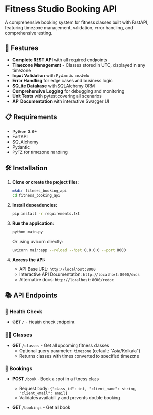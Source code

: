 # Fitness Studio Booking API

A comprehensive booking system for fitness classes built with FastAPI, featuring timezone management, validation, error handling, and comprehensive testing.

## 🚀 Features

- **Complete REST API** with all required endpoints
- **Timezone Management** - Classes stored in UTC, displayed in any timezone
- **Input Validation** with Pydantic models
- **Error Handling** for edge cases and business logic
- **SQLite Database** with SQLAlchemy ORM
- **Comprehensive Logging** for debugging and monitoring
- **Unit Tests** with pytest covering all scenarios
- **API Documentation** with interactive Swagger UI

## 📋 Requirements

- Python 3.8+
- FastAPI
- SQLAlchemy
- Pydantic
- PyTZ for timezone handling

## 🛠️ Installation

1. **Clone or create the project files:**
   ```bash
   mkdir fitness_booking_api
   cd fitness_booking_api
   ```

2. **Install dependencies:**
   ```bash
   pip install -r requirements.txt
   ```

3. **Run the application:**
   ```bash
   python main.py
   ```
   
   Or using uvicorn directly:
   ```bash
   uvicorn main:app --reload --host 0.0.0.0 --port 8000
   ```

4. **Access the API:**
   - API Base URL: `http://localhost:8000`
   - Interactive API Documentation: `http://localhost:8000/docs`
   - Alternative docs: `http://localhost:8000/redoc`

## 📚 API Endpoints

### 🏥 Health Check
- **GET** `/` - Health check endpoint

### 🧘‍♀️ Classes
- **GET** `/classes` - Get all upcoming fitness classes
  - Optional query parameter: `timezone` (default: "Asia/Kolkata")
  - Returns classes with times converted to specified timezone

### 📝 Bookings
- **POST** `/book` - Book a spot in a fitness class
  - Request body: `{"class_id": int, "client_name": string, "client_email": email}`
  - Validates availability and prevents double booking

- **GET** `/bookings` - Get all book